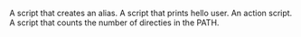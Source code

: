 A script that creates an alias.
A script that prints hello user.
An action script.
A script that counts the number of directies in the PATH.
